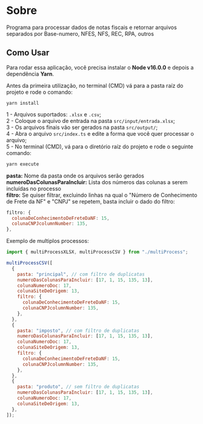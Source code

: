 # Sobre

Programa para processar dados de notas fiscais e retornar arquivos separados por Base-numero, NFES, NFS, REC, RPA, outros

## Como Usar

Para rodar essa aplicação, você precisa instalar o **Node v16.0.0** e depois a dependência **Yarn**.

Antes da primeira utilização, no terminal (CMD) vá para a pasta raíz do projeto e rode o comando:

```st
yarn install
```

1 - Arquivos suportados: `.xlsx` e `.csv`; </br>
2 - Coloque o arquivo de entrada na pasta `src/input/entrada.xlsx`; </br>
3 - Os arquivos finais vão ser gerados na pasta `src/output/`; </br>
4 - Abra o arquivo `src/index.ts` e edite a forma que você quer processar o arquivo; </br>
5 - No terminal (CMD), vá para o diretório raíz do projeto e rode o seguinte comando:

```sh
yarn execute
```

**pasta:** Nome da pasta onde os arquivos serão gerados </br>
**numeroDasColunasParaIncluir:** Lista dos números das colunas a serem incluídas no processo </br>
**filtro:** Se quiser filtrar, excluindo linhas na qual o "Número de Conhecimento de Frete da NF" e "CNPJ" se repetem, basta incluir o dado do filtro:

```js
filtro: {
  colunaDeConhecimentoDeFreteDaNF: 15,
  colunaCNPJcolumnNumber: 135,
},
```

Exemplo de multiplos processos:

```js
import { multiProcessXLSX, multiProcessCSV } from "./multiProcess";

multiProcessCSV([
  {
    pasta: "principal", // com filtro de duplicatas
    numeroDasColunasParaIncluir: [17, 1, 15, 135, 13],
    colunaNumeroDoc: 17,
    colunaSiteDeOrigem: 13,
    filtro: {
      colunaDeConhecimentoDeFreteDaNF: 15,
      colunaCNPJcolumnNumber: 135,
    },
  },
  {
    pasta: "imposto", // com filtro de duplicatas
    numeroDasColunasParaIncluir: [17, 1, 15, 135, 13],
    colunaNumeroDoc: 17,
    colunaSiteDeOrigem: 13,
    filtro: {
      colunaDeConhecimentoDeFreteDaNF: 15,
      colunaCNPJcolumnNumber: 135,
    },
  },
  {
    pasta: "produto", // sem filtro de duplicatas
    numeroDasColunasParaIncluir: [17, 1, 15, 135, 13],
    colunaNumeroDoc: 17,
    colunaSiteDeOrigem: 13,
  },
]);
```
